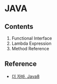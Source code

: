 # JAVA

## Contents
1. Functional Interface
2. Lambda Expression
3. Method Reference

## Reference
* [더 자바, Java8](https://www.inflearn.com/course/the-java-java8/dashboard)
